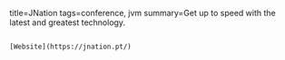 title=JNation
tags=conference, jvm
summary=Get up to speed with the latest and greatest technology.
~~~~~~

[Website](https://jnation.pt/)

